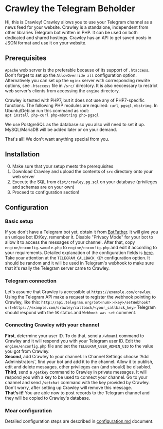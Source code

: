 # Crawley the Telegram Beholder
Hi, this is Crawley!
Crawley allows you to use your Telegram channel as a news feed for your website. Crawley is a standalone, independent from other libraries Telegram bot written in PHP. It can be used on both dedicated and shared hostings. Crawley has an API to get saved posts in JSON format and use it on your website. 

## Prerequisites
`Apache` web server is the preferable because of its support of `.htaccess`. Don't forget to set up the `AllowOverride all` configuration option. Alternatively you can set up the `nginx` server with corresponding rewrite options, see `.htaccess` file in `/src/` directory. It is also neccessary to restrict web server's clients from accessing the `engine` directory.

Crawley is tested with PHP7, but it does not use any of PHP7-specific functions. The following PHP modules are required: `curl`, `pgsql`, `mbstring`. 
In Ubuntu/Debian run this command as root:  
```apt install php-curl php-mbstring php-pgsql```  

We use PostgreSQL as the database so you also will need to set it up. MySQL/MariaDB will be added later or on your demand.  

That's all! We don't want anything special from you.

## Installation
0. Make sure that your setup meets the prerequisites
1. Download Crawley and upload the contents of `src` directory onto your web server
2. Execute the SQL from `dist/crawley.pg.sql` on your database (privileges and schemas are on your own)
3. Proceed to configuration section!

## Configuration
### Basic setup
If you don't have a Telegram bot yet, obtain it from [BotFather](https://teleg.run/BotFather). It will give you an unique bot ID:Key, remember it. Disable "Privacy Mode" for your bot to allow it to access the messages of your channel.
After that, copy `engine/enconfig.sample.php` to `engine/enconfig.php` and edit it according to your requirements. Detailed explanation of the configuration fields is [here](docs/enconfig.md). Take your attention at the `TELEGRAM_CALLBACK_KEY` configuration option. It should be random and it will be used in Telegram's webhook to make sure that it's really the Telegram server came to Crawley.

### Telegram connection
Let's assume that Crawley is accessible at `https://example.com/crawley`. Using the Telegram API make a request to register the webhook pointing to Crawley, like this:
```http://api.telegram.org/bot<num>:<key>/setWebhook?url=https://example.com/crawley/callback/<your_callback_key>```
Telegram should respond with the `OK` status and `Webhook was set` comment. 

### Connecting Crawley with your channel
**First**, determine your user ID. To do that, send a `/whoami` command to Crawley and it will respond you with your Telegram user ID. Edit the `engine/enconfig.php` file and set the `TELEGRAM_UBER_ADMIN_UID` to the value you got from Crawley.  
**Second**, add Crawley to your channel. In Channel Settings choose 'Add Administrators', find your bot and add it to the channel. Allow it to publish, edit and delete messages, other privileges can (and should) be disabled.  
**Third**, send a `/getkey` command to Crawley in private messages. It will respond you with a key to be used to connect your channel. Go to your channel and send `/setchat` command with the key provided by Crawley. Don't worry, after setting up Crawley will remove this message.  
**That's it!** You are able now to post records to the Telegram channel and they will be copied to Crawley's database.  

### Moar configuration
Detailed configuration steps are described in [configuration.md](docs/configuration.md) document.